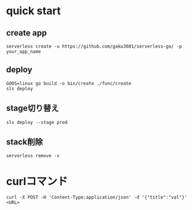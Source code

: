 # quick start
## create app

    serverless create -u https://github.com/gaku3601/serverless-go/ -p your_app_name

## deploy

    GOOS=linux go build -o bin/create ./func/create
    sls deploy

## stage切り替え

    sls deploy --stage prod

## stack削除

    serverless remove -v

# curlコマンド

    curl -X POST -H 'Content-Type:application/json' -d '{"title":"val"}' <URL>
